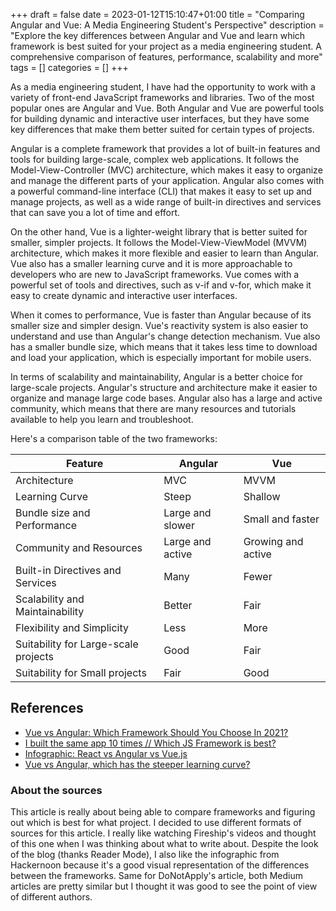 +++ 
draft = false
date = 2023-01-12T15:10:47+01:00
title = "Comparing Angular and Vue: A Media Engineering Student's Perspective"
description = "Explore the key differences between Angular and Vue and learn which framework is best suited for your project as a media engineering student. A comprehensive comparison of features, performance, scalability and more"
tags = []
categories = []
+++

As a media engineering student, I have had the opportunity to work with a variety of front-end JavaScript frameworks and libraries. Two of the most popular ones are Angular and Vue. Both Angular and Vue are powerful tools for building dynamic and interactive user interfaces, but they have some key differences that make them better suited for certain types of projects.

Angular is a complete framework that provides a lot of built-in features and tools for building large-scale, complex web applications. It follows the Model-View-Controller (MVC) architecture, which makes it easy to organize and manage the different parts of your application. Angular also comes with a powerful command-line interface (CLI) that makes it easy to set up and manage projects, as well as a wide range of built-in directives and services that can save you a lot of time and effort.

On the other hand, Vue is a lighter-weight library that is better suited for smaller, simpler projects. It follows the Model-View-ViewModel (MVVM) architecture, which makes it more flexible and easier to learn than Angular. Vue also has a smaller learning curve and it is more approachable to developers who are new to JavaScript frameworks. Vue comes with a powerful set of tools and directives, such as v-if and v-for, which make it easy to create dynamic and interactive user interfaces.

When it comes to performance, Vue is faster than Angular because of its smaller size and simpler design. Vue's reactivity system is also easier to understand and use than Angular's change detection mechanism. Vue also has a smaller bundle size, which means that it takes less time to download and load your application, which is especially important for mobile users.

In terms of scalability and maintainability, Angular is a better choice for large-scale projects. Angular's structure and architecture make it easier to organize and manage large code bases. Angular also has a large and active community, which means that there are many resources and tutorials available to help you learn and troubleshoot.

Here's a comparison table of the two frameworks:

| Feature                             | Angular | Vue    |
| ------------------------------------ | ------- | ------ |
| Architecture                         | MVC     | MVVM   |
| Learning Curve                       | Steep   | Shallow|
| Bundle size and Performance          | Large and slower | Small and faster |
| Community and Resources              | Large and active | Growing and active|
| Built-in Directives and Services     | Many    | Fewer  |
| Scalability and Maintainability       | Better  | Fair   |
| Flexibility and Simplicity           | Less    | More   |
| Suitability for Large-scale projects | Good    | Fair   |
| Suitability for Small projects       | Fair    | Good   |

## References
* [Vue vs Angular: Which Framework Should You Choose In 2021?](https://www.youtube.com/watch?v=Gtytoad6N2c)
* [I built the same app 10 times // Which JS Framework is best?](https://www.youtube.com/watch?v=cuHDQhDhvPE)
* [Infographic: React vs Angular vs Vue.js](https://medium.com/hackernoon/infographic-react-vs-angular-vs-vue-js-3fdb602895e1)
* [Vue vs Angular, which has the steeper learning curve?](https://medium.com/@donotapply/vue-vs-angular-which-has-the-steeper-learning-curve-b75df9ab9a0a)

### About the sources
This article is really about being able to compare frameworks and figuring out which is best for what project. I decided to use different formats of sources for this article. I really like watching Fireship's videos and thought of this one when I was thinking about what to write about. Despite the look of the blog (thanks Reader Mode), I also like the infographic from Hackernoon because it's a good visual representation of the differences between the frameworks. Same for DoNotApply's article, both Medium articles are pretty similar but I thought it was good to see the point of view of different authors.